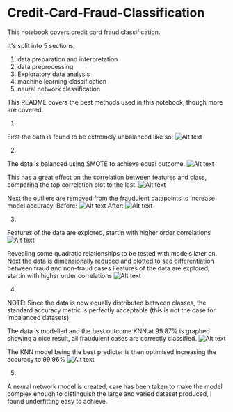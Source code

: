 # Credit-Card-Fraud-Classification
This notebook covers credit card fraud classification.

It's split into 5 sections:
1) data preparation and interpretation
2) data preprocessing
3) Exploratory data analysis
4) machine learning classification
5) neural network classification

This README covers the best methods used in this notebook, though more are covered.

1)
First the data is found to be extremely unbalanced like so:
![Alt text](https://github.com/MattH96/Credit-Card-Fraud-Classification/blob/master/Images/1-1.png?raw=true "Data imbalance")

2)
The data is balanced using SMOTE to achieve equal outcome.
![Alt text](https://github.com/MattH96/Credit-Card-Fraud-Classification/blob/master/Images/1.png?raw=true "Balanced dataset SMOTE")

This has a great effect on the correlation between features and class, comparing the top correlation plot to the last.
![Alt text](https://github.com/MattH96/Credit-Card-Fraud-Classification/blob/master/Images/2.png?raw=true "Correlation matrix")

Next the outliers are removed from the fraudulent datapoints to increase model accuracy.
Before:
![Alt text](https://github.com/MattH96/Credit-Card-Fraud-Classification/blob/master/Images/3.png?raw=true "Data with outliers")
After:
![Alt text](https://github.com/MattH96/Credit-Card-Fraud-Classification/blob/master/Images/4.png?raw=true "Data outliers removed")

3)
Features of the data are explored, startin with higher order correlations
![Alt text](https://github.com/MattH96/Credit-Card-Fraud-Classification/blob/master/Images/5.png?raw=true "Higer order correlations")

Revealing some quadratic relationships to be tested with models later on.
Next the data is dimensionally reduced and plotted to see differentiation between fraud and non-fraud cases
Features of the data are explored, startin with higher order correlations
![Alt text](https://github.com/MattH96/Credit-Card-Fraud-Classification/blob/master/Images/6.png?raw=true "Data plots")

4) 
NOTE: Since the data is now equally distributed between classes, the standard accuracy metric is perfectly acceptable (this is not the case for imbalanced datasets).

The data is modelled and the best outcome KNN at 99.87% is graphed showing a nice result, all fraudulent cases are correctly classified.
![Alt text](https://github.com/MattH96/Credit-Card-Fraud-Classification/blob/master/Images/7.png?raw=true "KNN confusion matrix")

The KNN model being the best predicter is then optimised increasing the accuracy to 99.96%
![Alt text](https://github.com/MattH96/Credit-Card-Fraud-Classification/blob/master/Images/8.png?raw=true "KNN optimised confusion matrix")

5) 
A neural network model is created, care has been taken to make the model complex enough to distinguish the large and varied dataset produced, I found underfitting easy to achieve.

